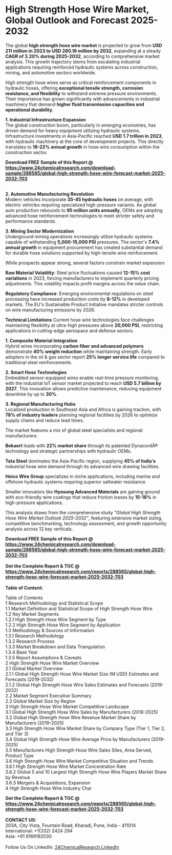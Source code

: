 <h1>High Strength Hose Wire Market, Global Outlook and Forecast 2025-2032</h1><p>The global <strong>high strength hose wire market</strong> is projected to grow from <strong>USD 211 million in 2023 to USD 280.16 million by 2032</strong>, expanding at a steady <strong>CAGR of 3.20% during 2025-2032</strong>, according to comprehensive market analysis. This growth trajectory stems from escalating industrial applications requiring reinforced hydraulic systems across construction, mining, and automotive sectors worldwide.</p><p>High strength hose wires serve as critical reinforcement components in hydraulic hoses, offering <strong>exceptional tensile strength, corrosion resistance, and flexibility</strong> to withstand extreme pressure environments. Their importance has grown significantly with advancements in industrial machinery that demand <strong>higher fluid transmission capacities and operational durability</strong>.</p><p><strong>1. Industrial Infrastructure Expansion</strong><br>
The global construction boom, particularly in emerging economies, has driven demand for heavy equipment utilizing hydraulic systems. Infrastructure investments in Asia-Pacific reached <strong>USD 1.7 trillion in 2023</strong>, with hydraulic machinery at the core of development projects. This directly translates to <strong>18-22% annual growth</strong> in hose wire consumption within the construction sector.</p><div><b>Download FREE Sample of this Report @ 
            <a href="https://www.24chemicalresearch.com/download-sample/288565/global-high-strength-hose-wire-forecast-market-2025-2032-703">
            https://www.24chemicalresearch.com/download-sample/288565/global-high-strength-hose-wire-forecast-market-2025-2032-703</a></b></div><br><p><strong>2. Automotive Manufacturing Revolution</strong><br>
Modern vehicles incorporate <strong>35-45 hydraulic hoses</strong> on average, with electric vehicles requiring specialized high-pressure variants. As global auto production rebounds to <strong>95 million units annually</strong>, OEMs are adopting advanced hose reinforcement technologies to meet stricter safety and performance standards.</p><p><strong>3. Mining Sector Modernization</strong><br>
Underground mining operations increasingly utilize hydraulic systems capable of withstanding <strong>5,000-15,000 PSI</strong> pressures. The sector's <strong>7.4% annual growth</strong> in equipment procurement has created substantial demand for durable hose solutions supported by high-tensile wire reinforcement.</p><p>While prospects appear strong, several factors constrain market expansion:</p><p><strong>Raw Material Volatility</strong>: Steel price fluctuations caused <strong>12-15% cost variations</strong> in 2023, forcing manufacturers to implement quarterly pricing adjustments. This volatility impacts profit margins across the value chain.</p><p><strong>Regulatory Compliance</strong>: Emerging environmental regulations on steel processing have increased production costs by <strong>8-12%</strong> in developed markets. The EU's Sustainable Product Initiative mandates stricter controls on wire manufacturing emissions by 2026.</p><p><strong>Technical Limitations</strong> Current hose wire technologies face challenges maintaining flexibility at ultra-high pressures above <strong>20,000 PSI</strong>, restricting applications in cutting-edge aerospace and defense sectors.</p><p><strong>1. Composite Material Integration</strong><br>
Hybrid wires incorporating <strong>carbon fiber and advanced polymers</strong> demonstrate <strong>40% weight reduction</strong> while maintaining strength. Early adopters in the oil &amp; gas sector report <strong>25% longer service life</strong> compared to traditional steel reinforcements.</p><p><strong>2. Smart Hose Technologies</strong><br>
Embedded sensor-equipped wires enable real-time pressure monitoring, with the industrial IoT sensor market projected to reach <strong>USD 5.7 billion by 2027</strong>. This innovation allows predictive maintenance, reducing equipment downtime by up to <strong>30%</strong>.</p><p><strong>3. Regional Manufacturing Hubs</strong><br>
Localized production in Southeast Asia and Africa is gaining traction, with <strong>78% of industry leaders</strong> planning regional facilities by 2026 to optimize supply chains and reduce lead times.</p><p>The market features a mix of global steel specialists and regional manufacturers:</p><p><strong>Bekaert</strong> leads with <strong>22% market share</strong> through its patented DynacordÂ® technology and strategic partnerships with hydraulic OEMs.</p><p><strong>Tata Steel</strong> dominates the Asia-Pacific region, supplying <strong>45% of India's</strong> industrial hose wire demand through its advanced wire drawing facilities.</p><p><strong>Heico Wire Group</strong> specializes in niche applications, including marine and offshore hydraulic systems requiring superior saltwater resistance.</p><p>Smaller innovators like <strong>Hyosung Advanced Materials</strong> are gaining ground with eco-friendly wire coatings that reduce friction losses by <strong>15-18%</strong> in high-pressure applications.</p><p>This analysis draws from the comprehensive study <em>"Global High Strength Hose Wire Market Outlook 2025-2032"</em>, featuring extensive market sizing, competitive benchmarking, technology assessment, and growth opportunity analysis across 12 key verticals.</p><div><b>Download FREE Sample of this Report @ 
            <a href="https://www.24chemicalresearch.com/download-sample/288565/global-high-strength-hose-wire-forecast-market-2025-2032-703">
            https://www.24chemicalresearch.com/download-sample/288565/global-high-strength-hose-wire-forecast-market-2025-2032-703</a></b></div><br><div><b>Get the Complete Report & TOC @ 
            <a href="https://www.24chemicalresearch.com/reports/288565/global-high-strength-hose-wire-forecast-market-2025-2032-703">
            https://www.24chemicalresearch.com/reports/288565/global-high-strength-hose-wire-forecast-market-2025-2032-703</a></b></div><br>
            <b>Table of Content:</b><p>Table of Contents<br />
1 Research Methodology and Statistical Scope<br />
1.1 Market Definition and Statistical Scope of High Strength Hose Wire<br />
1.2 Key Market Segments<br />
1.2.1 High Strength Hose Wire Segment by Type<br />
1.2.2 High Strength Hose Wire Segment by Application<br />
1.3 Methodology & Sources of Information<br />
1.3.1 Research Methodology<br />
1.3.2 Research Process<br />
1.3.3 Market Breakdown and Data Triangulation<br />
1.3.4 Base Year<br />
1.3.5 Report Assumptions & Caveats<br />
2 High Strength Hose Wire Market Overview<br />
2.1 Global Market Overview<br />
2.1.1 Global High Strength Hose Wire Market Size (M USD) Estimates and Forecasts (2019-2032)<br />
2.1.2 Global High Strength Hose Wire Sales Estimates and Forecasts (2019-2032)<br />
2.2 Market Segment Executive Summary<br />
2.3 Global Market Size by Region<br />
3 High Strength Hose Wire Market Competitive Landscape<br />
3.1 Global High Strength Hose Wire Sales by Manufacturers (2019-2025)<br />
3.2 Global High Strength Hose Wire Revenue Market Share by Manufacturers (2019-2025)<br />
3.3 High Strength Hose Wire Market Share by Company Type (Tier 1, Tier 2, and Tier 3)<br />
3.4 Global High Strength Hose Wire Average Price by Manufacturers (2019-2025)<br />
3.5 Manufacturers High Strength Hose Wire Sales Sites, Area Served, Product Type<br />
3.6 High Strength Hose Wire Market Competitive Situation and Trends<br />
3.6.1 High Strength Hose Wire Market Concentration Rate<br />
3.6.2 Global 5 and 10 Largest High Strength Hose Wire Players Market Share by Revenue<br />
3.6.3 Mergers & Acquisitions, Expansion<br />
4 High Strength Hose Wire Industry Chai</p><div><b>Get the Complete Report & TOC @ 
            <a href="https://www.24chemicalresearch.com/reports/288565/global-high-strength-hose-wire-forecast-market-2025-2032-703">
            https://www.24chemicalresearch.com/reports/288565/global-high-strength-hose-wire-forecast-market-2025-2032-703</a></b></div><br><b>CONTACT US:</b><br>
            203A, City Vista, Fountain Road, Kharadi, Pune, India - 411014<br>
            International: +1(332) 2424 294<br>
            Asia: +91 9169162030 <br><br>
            Follow Us On LinkedIn: <a href="https://www.linkedin.com/company/24chemicalresearch/">24ChemicalResearch LinkedIn</a>